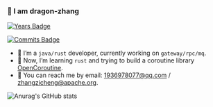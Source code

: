 ### 👋 I am dragon-zhang

[![Years Badge](https://badges.pufler.dev/years/dragon-zhang)](https://badges.pufler.dev)

[![Commits Badge](https://badges.pufler.dev/commits/monthly/dragon-zhang)](https://badges.pufler.dev)

- 🔭 I’m a `java/rust` developer, currently working on `gateway/rpc/mq`.
- 🌱 Now, I’m learning `rust` and trying to build a coroutine library [OpenCoroutine](https://github.com/dragon-zhang/OpenCoroutine).
- 💬 You can reach me by email: 1936978077@qq.com / zhangzicheng@apache.org.

![Anurag's GitHub stats](https://github-readme-stats.vercel.app/api?username=dragon-zhang&show_icons=true&theme=buefy&hide=stars&count_private=true)
